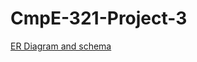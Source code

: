 # CmpE-321-Project-3

[ER Diagram and schema](https://lucid.app/lucidchart/f27aa4db-048f-4fcf-9c62-b2c53b1234fe/edit)
